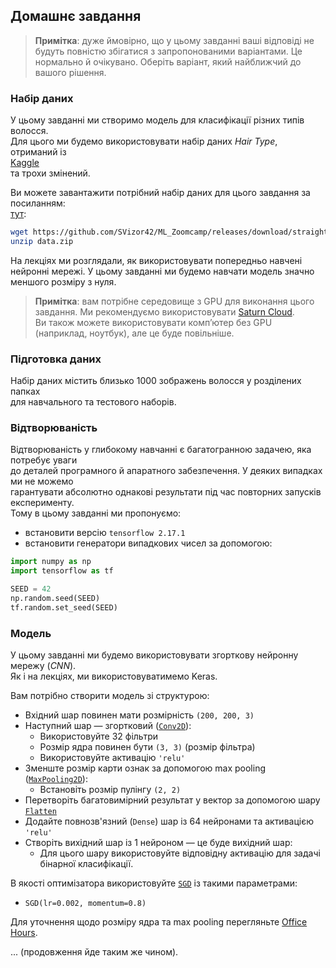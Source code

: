 ## Домашнє завдання

> **Примітка**: дуже ймовірно, що у цьому завданні ваші відповіді не будуть повністю збігатися з запропонованими варіантами. Це нормально й очікувано. Оберіть варіант, який найближчий до вашого рішення.

### Набір даних

У цьому завданні ми створимо модель для класифікації різних типів волосся.  
Для цього ми будемо використовувати набір даних *Hair Type*, отриманий із  
[Kaggle](https://www.kaggle.com/datasets/kavyasreeb/hair-type-dataset)  
та трохи змінений.

Ви можете завантажити потрібний набір даних для цього завдання за посиланням:  
[тут](https://github.com/SVizor42/ML_Zoomcamp/releases/download/straight-curly-data/data.zip):

```bash
wget https://github.com/SVizor42/ML_Zoomcamp/releases/download/straight-curly-data/data.zip
unzip data.zip
```

На лекціях ми розглядали, як використовувати попередньо навчені нейронні мережі. У цьому завданні ми будемо навчати модель значно меншого розміру з нуля.

> **Примітка**: вам потрібне середовище з GPU для виконання цього завдання. Ми рекомендуємо використовувати [Saturn Cloud](https://bit.ly/saturn-mlzoomcamp).  
> Ви також можете використовувати комп’ютер без GPU (наприклад, ноутбук), але це буде повільніше.

### Підготовка даних

Набір даних містить близько 1000 зображень волосся у розділених папках  
для навчального та тестового наборів.

### Відтворюваність

Відтворюваність у глибокому навчанні є багатогранною задачею, яка потребує уваги  
до деталей програмного й апаратного забезпечення. У деяких випадках ми не можемо  
гарантувати абсолютно однакові результати під час повторних запусків експерименту.  
Тому в цьому завданні ми пропонуємо:
* встановити версію `tensorflow 2.17.1`
* встановити генератори випадкових чисел за допомогою:

```python
import numpy as np
import tensorflow as tf

SEED = 42
np.random.seed(SEED)
tf.random.set_seed(SEED)
```

### Модель

У цьому завданні ми будемо використовувати згорткову нейронну мережу (*CNN*).  
Як і на лекціях, ми використовуватимемо Keras.

Вам потрібно створити модель зі структурою:

* Вхідний шар повинен мати розмірність `(200, 200, 3)`
* Наступний шар — згортковий ([`Conv2D`](https://keras.io/api/layers/convolution_layers/convolution2d/)):
  * Використовуйте 32 фільтри
  * Розмір ядра повинен бути `(3, 3)` (розмір фільтра)
  * Використовуйте активацію `'relu'`
* Зменште розмір карти ознак за допомогою max pooling ([`MaxPooling2D`](https://keras.io/api/layers/pooling_layers/max_pooling2d/)):
  * Встановіть розмір пулінгу `(2, 2)`
* Перетворіть багатовимірний результат у вектор за допомогою шару [`Flatten`](https://keras.io/api/layers/reshaping_layers/flatten/)
* Додайте повнозв'язний (`Dense`) шар із 64 нейронами та активацією `'relu'`
* Створіть вихідний шар із 1 нейроном — це буде вихідний шар:
  * Для цього шару використовуйте відповідну активацію для задачі бінарної класифікації.

В якості оптимізатора використовуйте [`SGD`](https://keras.io/api/optimizers/sgd/) із такими параметрами:

* `SGD(lr=0.002, momentum=0.8)`

Для уточнення щодо розміру ядра та max pooling перегляньте [Office Hours](https://www.youtube.com/watch?v=1WRgdBTUaAc).

... (продовження йде таким же чином).